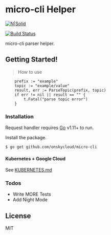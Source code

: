 # micro-cli Helper

[![N|Solid](https://cldup.com/dTxpPi9lDf.thumb.png)](https://github.com/onskycloud/micro-cli)

[![Build Status](https://travis-ci.org/joemccann/dillinger.svg?branch=master)](https://github.com/onskycloud/micro-cli)

micro-cli parser helper.

## Getting Started!

> How to use
```
    prefix := "example"
	topic := "example/value"
	result, err := ParseTopic(prefix, topic)
	if err != nil || result == "" {
		t.Fatal("parse topic error")
	}
```

### Installation

Request handler requires [Go](https://golang.org/) v1.11+ to run.

Install the package.

```sh
$ go get github.com/onskycloud/micro-cli
```

#### Kubernetes + Google Cloud

See [KUBERNETES.md](https://github.com/joemccann/dillinger/blob/master/KUBERNETES.md)


### Todos

 - Write MORE Tests
 - Add Night Mode

License
----

MIT